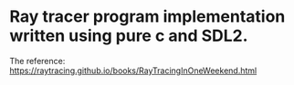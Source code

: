# Ray tracer program implementation written using pure c and SDL2.

The reference: https://raytracing.github.io/books/RayTracingInOneWeekend.html
